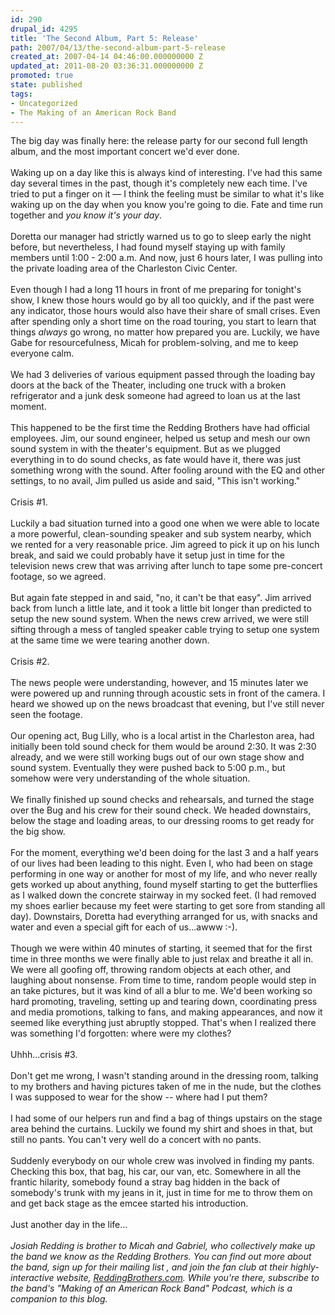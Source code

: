 ```yaml
---
id: 290
drupal_id: 4295
title: 'The Second Album, Part 5: Release'
path: 2007/04/13/the-second-album-part-5-release
created_at: 2007-04-14 04:46:00.000000000 Z
updated_at: 2011-08-20 03:36:31.000000000 Z
promoted: true
state: published
tags:
- Uncategorized
- The Making of an American Rock Band
---
```

The big day was finally here: the release party for our second full length album, and the most important concert we'd ever done.<br /><br />Waking up on a day like this is always kind of interesting. I've had this same day several times in the past, though it's completely new each time. I've tried to put a finger on it — I think the feeling must be similar to what it's like waking up on the day when you know you're going to die. Fate and time run together and <span style="font-style:italic;">you know it's your day</span>.<br /><br />Doretta our manager had strictly warned us to go to sleep early the night before, but nevertheless, I had found myself staying up with family members until 1:00 - 2:00 a.m. And now, just 6 hours later, I was pulling into the private loading area of the Charleston Civic Center.<br /><br />Even though I had a long 11 hours in front of me preparing for tonight's show, I knew those hours would go by all too quickly, and if the past were any indicator, those hours would also have their share of small crises. Even after spending only a short time on the road touring, you start to learn that things <span style="font-style:italic;">always</span> go wrong, no matter how prepared you are. Luckily, we have Gabe for resourcefulness, Micah for problem-solving, and me to keep everyone calm.<br /><br />We had 3 deliveries of various equipment passed through the loading bay doors at the back of the Theater, including one truck with a broken refrigerator and a junk desk someone had agreed to loan us at the last moment.<br /><br />This happened to be the first time the Redding Brothers have had official employees. Jim, our sound engineer, helped us setup and mesh our own sound system in with the theater's equipment. But as we plugged everything in to do sound checks, as fate would have it, there was just something wrong with the sound. After fooling around with the EQ and other settings, to no avail, Jim pulled us aside and said, "This isn't working."<br /><br />Crisis #1.<br /><br />Luckily a bad situation turned into a good one when we were able to locate a more powerful, clean-sounding speaker and sub system nearby, which we rented for a very reasonable price. Jim agreed to pick it up on his lunch break, and said we could probably have it setup just in time for the television news crew that was arriving after lunch to tape some pre-concert footage, so we agreed.<br /><br />But again fate stepped in and said, "no, it can't be that easy". Jim arrived back from lunch a little late, and it took a little bit longer than predicted to setup the new sound system. When the news crew arrived, we were still sifting through a mess of tangled speaker cable trying to setup one system at the same time we were tearing another down.<br /><br />Crisis #2.<br /><br />The news people were understanding, however, and 15 minutes later we were powered up and running through acoustic sets in front of the camera. I heard we showed up on the news broadcast that evening, but I've still never seen the footage.<br /><br />Our opening act, Bug Lilly, who is a local artist in the Charleston area, had initially been told sound check for them would be around 2:30. It was 2:30 already, and we were still working bugs out of our own stage show and sound system. Eventually they were pushed back to 5:00 p.m., but somehow were very understanding of the whole situation.<br /><br />We finally finished up sound checks and rehearsals, and turned the stage over the Bug and his crew for their sound check. We headed downstairs, below the stage and loading areas, to our dressing rooms to get ready for the big show.<br /><br />For the moment, everything we'd been doing for the last 3 and a half years of our lives had been leading to this night. Even I, who had been on stage performing in one way or another for most of my life, and who never really gets worked up about anything, found myself starting to get the butterflies as I walked down the concrete stairway in my socked feet. (I had removed my shoes earlier because my feet were starting to get sore from standing all day). Downstairs, Doretta had everything arranged for us, with snacks and water and even a special gift for each of us...awww :-).<br /><br />Though we were within 40 minutes of starting, it seemed that for the first time in three months we were finally able to just relax and breathe it all in. We were all goofing off, throwing random objects at each other, and laughing about nonsense. From time to time, random people would step in an take pictures, but it was kind of all a blur to me. We'd been working so hard promoting, traveling, setting up and tearing down, coordinating press and media promotions, talking to fans, and making appearances, and now it seemed like everything just abruptly stopped. That's when I realized there was something I'd forgotten: where were my clothes?<br /><br />Uhhh...crisis #3.<br /><br />Don't get me wrong, I wasn't standing around in the dressing room, talking to my brothers and having pictures taken of me in the nude, but the clothes I was supposed to wear for the show -- where had I put them?<br /><br />I had some of our helpers run and find a bag of things upstairs on the stage area behind the curtains. Luckily we found my shirt and shoes in that, but still no pants. You can't very well do a concert with no pants.<br /><br />Suddenly everybody on our whole crew was involved in finding my pants. Checking this box, that bag, his car, our van, etc. Somewhere in all the frantic hilarity, somebody found a stray bag hidden in the back of somebody's trunk with my jeans in it, just in time for me to throw them on and get back stage as the emcee started his introduction.<br /><br />Just another day in the life...<br /><br /><em>Josiah Redding is brother to Micah and Gabriel, who collectively make up the band we know as the Redding Brothers. You can find out more about the band, sign up for their mailing list , and join the fan club at their highly-interactive website, <a href="http://www.reddingbrothers.com/">ReddingBrothers.com</a>. While you're there, subscribe to the band's "Making of an American Rock Band" Podcast, which is a companion to this blog.</em>
